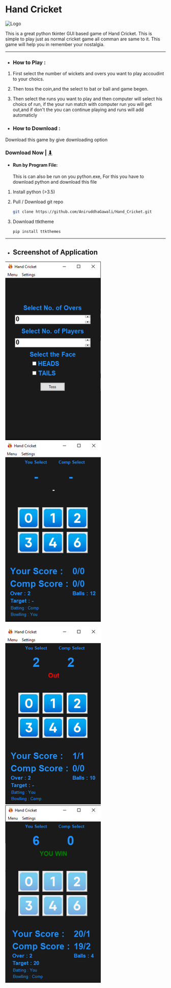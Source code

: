 # Hand Cricket


![Logo]("https://github.com/AniruddhaGawali/Hand_Cricket/blob/master/data/img/logo.png")


This is a great python tkinter GUI based game of Hand Cricket. This is simple to play just as normal cricket game all comman are same to it. This game will help you in remember your nostalgia.


------------
- ### How to Play :

1. First select the number of wickets and overs you want to play accoudint to your choics.

2. Then toss the coin,and the select to bat or ball and game begen.

3. Then select the runs you want to play and then computer will select his
choics of run, if the your run match with computer run you will get out,and if don't the you can continue playing and runs will add automaticly

- ### How to Download :
Download this game by give downloading option
### Download Now | [⬇](https://github.com/AniruddhaGawali/Hand_Cricket/raw/master/Hand_cricket%20setup.exe)
  - #### Run by Program File:
  	This is can also be run on you python.exe, For this you have to download python and download this file
  1. Install python (>3.5)
	
  2. Pull / Download git repo
	
	    ```bash
        git clone https://github.com/AniruddhaGawali/Hand_Cricket.git
      ```
  3. Download ttktheme
	
	    ```bash
        pip install ttkthemes
      ```

------------
- ## Screenshot of Application

[<img src="data/img/img1.png" width="300">](img1.png)                  [<img src="data/img/img2.png" width="300">](img2.png) 

[<img src="data/img/img3.png" width="300">](img3.png)                 [<img src="data/img/img4.png" width="300">](img4.png)



